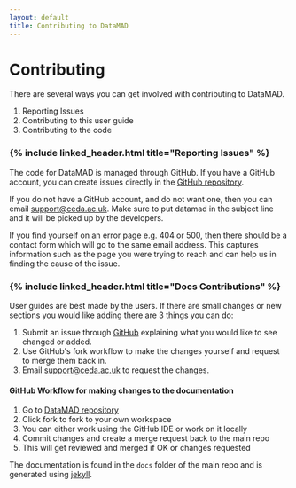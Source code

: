 ```yaml
---
layout: default
title: Contributing to DataMAD
---
```


# Contributing

There are several ways you can get involved with contributing to DataMAD.

1. Reporting Issues
2. Contributing to this user guide
3. Contributing to the code

### {% include linked_header.html title="Reporting Issues" %}

The code for DataMAD is managed through GitHub. If you have a GitHub account, you
can create issues directly in the [GitHub repository](https://github.com/cedadev/datamad2/issues). 

If you do not have a GitHub account, and do not want one, then you can email [support@ceda.ac.uk](mailto:support@ceda.ac.uk).
Make sure to put datamad in the subject line and it will be picked up by the developers.

If you find yourself on an error page e.g. 404 or 500, then there should be a contact form which will go to the
same email address. This captures information such as the page you were trying to reach and can help us in finding the
cause of the issue.

### {% include linked_header.html title="Docs Contributions" %}

User guides are best made by the users. If there are small changes or new sections you would like adding there 
are 3 things you can do:

1. Submit an issue through [GitHub](https://github.com/cedadev/datamad2/issues) explaining what you would like to see changed or added.
2. Use GitHub's fork workflow to make the changes yourself and request to merge them back in.
3. Email [support@ceda.ac.uk](mailto:support@ceda.ac.uk) to request the changes.

#### GitHub Workflow for making changes to the documentation

1. Go to [DataMAD repository](https://github.com/cedadev/datamad2)
2. Click fork to fork to your own workspace
3. You can either work using the GitHub IDE or work on it locally
4. Commit changes and create a merge request back to the main repo
5. This will get reviewed and merged if OK or changes requested  

The documentation is found in the `docs` folder of the main repo and is generated using
[jekyll](https://jekyllrb.com/docs/step-by-step/01-setup/).